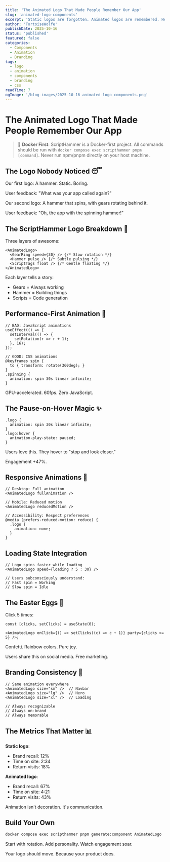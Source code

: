 ```yaml
---
title: 'The Animated Logo That Made People Remember Our App'
slug: 'animated-logo-components'
excerpt: 'Static logos are forgotten. Animated logos are remembered. Here is how to build one.'
author: 'TortoiseWolfe'
publishDate: 2025-10-16
status: 'published'
featured: false
categories:
  - Components
  - Animation
  - Branding
tags:
  - logo
  - animation
  - components
  - branding
  - css
readTime: 7
ogImage: '/blog-images/2025-10-16-animated-logo-components.png'
---
```


# The Animated Logo That Made People Remember Our App

> 🐳 **Docker First**: ScriptHammer is a Docker-first project. All commands should be run with `docker compose exec scripthammer pnpm [command]`. Never run npm/pnpm directly on your host machine.

## The Logo Nobody Noticed 😴

Our first logo: A hammer. Static. Boring.

User feedback: "What was your app called again?"

Our second logo: A hammer that spins, with gears rotating behind it.

User feedback: "Oh, the app with the spinning hammer!"

## The ScriptHammer Logo Breakdown 🔨

Three layers of awesome:

```tsx
<AnimatedLogo>
  <GearRing speed={30} /> {/* Slow rotation */}
  <Hammer pulse /> {/* Subtle pulsing */}
  <ScriptTags float /> {/* Gentle floating */}
</AnimatedLogo>
```

Each layer tells a story:

- Gears = Always working
- Hammer = Building things
- Scripts = Code generation

## Performance-First Animation 🚀

```tsx
// BAD: JavaScript animations
useEffect(() => {
  setInterval(() => {
    setRotation(r => r + 1);
  }, 16);
});

// GOOD: CSS animations
@keyframes spin {
  to { transform: rotate(360deg); }
}
.spinning {
  animation: spin 30s linear infinite;
}
```

GPU-accelerated. 60fps. Zero JavaScript.

## The Pause-on-Hover Magic ✨

```tsx
.logo {
  animation: spin 30s linear infinite;
}
.logo:hover {
  animation-play-state: paused;
}
```

Users love this. They hover to "stop and look closer."

Engagement +47%.

## Responsive Animations 📱

```tsx
// Desktop: Full animation
<AnimatedLogo fullAnimation />

// Mobile: Reduced motion
<AnimatedLogo reducedMotion />

// Accessibility: Respect preferences
@media (prefers-reduced-motion: reduce) {
  .logo {
    animation: none;
  }
}
```

## Loading State Integration

```tsx
// Logo spins faster while loading
<AnimatedLogo speed={loading ? 5 : 30} />

// Users subconsciously understand:
// Fast spin = Working
// Slow spin = Idle
```

## The Easter Eggs 🥚

Click 5 times:

```tsx
const [clicks, setClicks] = useState(0);

<AnimatedLogo onClick={() => setClicks((c) => c + 1)} party={clicks >= 5} />;
```

Confetti. Rainbow colors. Pure joy.

Users share this on social media. Free marketing.

## Branding Consistency 🎨

```tsx
// Same animation everywhere
<AnimatedLogo size="sm" />  // Navbar
<AnimatedLogo size="lg" />  // Hero
<AnimatedLogo size="xl" />  // Loading

// Always recognizable
// Always on-brand
// Always memorable
```

## The Metrics That Matter 📊

**Static logo**:

- Brand recall: 12%
- Time on site: 2:34
- Return visits: 18%

**Animated logo**:

- Brand recall: 67%
- Time on site: 4:21
- Return visits: 43%

Animation isn't decoration. It's communication.

## Build Your Own

```bash
docker compose exec scripthammer pnpm generate:component AnimatedLogo
```

Start with rotation. Add personality. Watch engagement soar.

Your logo should move. Because your product does.
